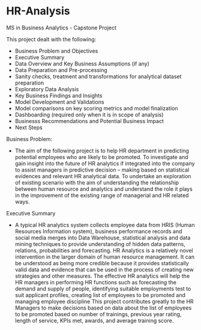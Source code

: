 # HR-Analysis
MS in Business Analytics - Capstone Project 

This project dealt with the following: 
  - Business Problem and Objectives
  - Executive Summary
  - Data Overview and Key Business Assumptions (if any)
  - Data Preparation and Pre-processing
  - Sanity checks, treatment and transformations for analytical dataset preparation
  - Exploratory Data Analysis
  -  Key Business Findings and Insights
  - Model Development and Validations
  - Model comparisons on key scoring metrics and model finalization
  - Dashboarding (required only when it is in scope of analysis)
  -  Businesss Recommendations and Potential Business Impact
  - Next Steps

Business Problem: 
  - The aim of the following project is to help HR department in predicting potential employees who are likely to be promoted.
    To investigate and gain insight into the future of HR analytics if integrated into the company to assist managers in predictive decision – making based       on   statistical evidences and relevant HR analytical data.
    To undertake an exploration of existing scenario with the aim of understanding the relationship between human resource and analytics and understand the       role it plays in the improvement of the existing range of managerial and HR related ways.

Executive Summary 
  - A typical HR analytics system collects employee data from HRIS (Human Resources Information system), business performance records and social media merges into Data Warehouse, statistical analysis and data mining techniques to provide understanding of hidden data patterns, relations, probabilities and forecasting.
  HR Analytics is a relatively novel intervention in the larger domain of human resource management. It can be understood as being more credible because it provides statistically valid data and evidence that can be used in the process of creating new strategies and other measures.
  The effective HR analytics will help the HR managers in performing HR functions such as forecasting the demand and supply of people, identifying suitable employments test to suit applicant profiles, creating list of employees to be promoted and managing employee discipline
  This project contributes greatly to the HR Managers to make decisions based on data about the list of employees to be promoted based on number of trainings, previous year rating, length of service, KPIs met, awards, and average training score.

